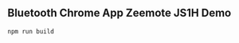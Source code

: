 Bluetooth Chrome App Zeemote JS1H Demo
----------------------------------------

```
npm run build
```
